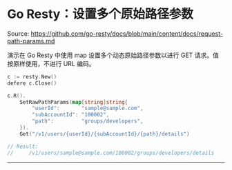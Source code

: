 # Go Resty：设置多个原始路径参数

Source: https://github.com/go-resty/docs/blob/main/content/docs/request-path-params.md

演示在 Go Resty 中使用 map 设置多个动态原始路径参数以进行 GET 请求。值按原样使用，不进行 URL 编码。

```go
c := resty.New()
defere c.Close()

c.R().
    SetRawPathParams(map[string]string{
        "userId":       "sample@sample.com",
        "subAccountId": "100002",
        "path":         "groups/developers",
    }).
    Get("/v1/users/{userId}/{subAccountId}/{path}/details")

// Result:
//     /v1/users/sample@sample.com/100002/groups/developers/details
```

--------------------------------
